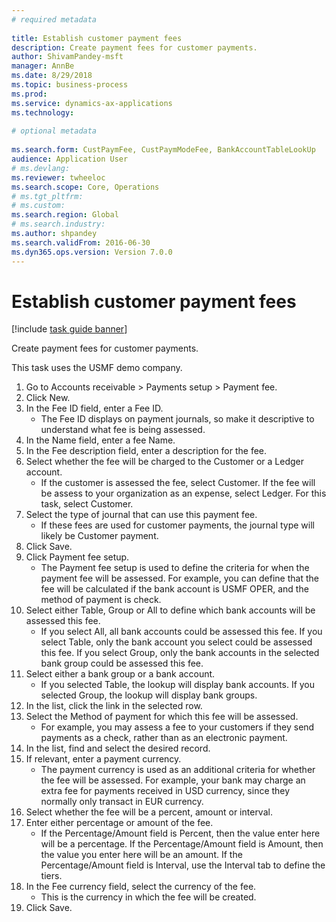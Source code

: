 ```yaml
--- 
# required metadata 
 
title: Establish customer payment fees
description: Create payment fees for customer payments. 
author: ShivamPandey-msft
manager: AnnBe 
ms.date: 8/29/2018
ms.topic: business-process 
ms.prod:  
ms.service: dynamics-ax-applications 
ms.technology:  
 
# optional metadata 
 
ms.search.form: CustPaymFee, CustPaymModeFee, BankAccountTableLookUp   
audience: Application User 
# ms.devlang:  
ms.reviewer: twheeloc
ms.search.scope: Core, Operations 
# ms.tgt_pltfrm:  
# ms.custom:  
ms.search.region: Global
# ms.search.industry: 
ms.author: shpandey
ms.search.validFrom: 2016-06-30 
ms.dyn365.ops.version: Version 7.0.0 
---
```

# Establish customer payment fees

[!include [task guide banner](../../includes/task-guide-banner.md)]

Create payment fees for customer payments.

This task uses the USMF demo company.

1. Go to Accounts receivable > Payments setup > Payment fee.
2. Click New.
3. In the Fee ID field, enter a Fee ID.
    * The Fee ID displays on payment journals, so make it descriptive to understand what fee is being assessed.  
4. In the Name field, enter a fee Name.
5. In the Fee description field, enter a description for the fee.
6. Select whether the fee will be charged to the Customer or a Ledger account.
    * If the customer is assessed the fee, select Customer. If the fee will be assess to your organization as an expense, select Ledger. For this task, select Customer.  
7. Select the type of  journal that can use this payment fee.
    * If these fees are used for customer payments, the journal type will likely be Customer payment.  
8. Click Save.
9. Click Payment fee setup.
    * The Payment fee setup is used to define the criteria for when the payment fee will be assessed.  For example, you can define that the fee will be calculated if the bank account is USMF OPER, and the method of payment is check.  
10. Select either Table, Group or All to define which bank accounts will be assessed this fee.
    * If you select All, all bank accounts could be assessed this fee.  If you select Table, only the bank account you select could be assessed this fee. If you select Group, only the bank accounts in the selected bank group could be assessed this fee.  
11. Select either a bank group or a bank account.
    * If you selected Table, the lookup will display bank accounts. If you selected Group, the lookup will display bank groups.  
12. In the list, click the link in the selected row.
13. Select the Method of payment for which this fee will be assessed.
    * For example, you may assess a fee to your customers if they send payments as a check, rather than as an electronic payment.  
14. In the list, find and select the desired record.
15. If relevant, enter a payment currency.
    * The payment currency is used as an additional criteria for whether the fee will be assessed.  For example, your bank may charge an extra fee for payments received in USD currency, since they normally only transact in EUR currency.  
16. Select whether the fee will be a percent, amount or interval.
17. Enter either percentage or amount of the fee.
    * If the Percentage/Amount field is Percent, then the value enter here will be a percentage. If the Percentage/Amount field is Amount, then the value you enter here will be an amount. If the Percentage/Amount field is Interval, use the Interval tab to define the tiers.  
18. In the Fee currency field, select the currency of the fee.
    * This is the currency in which the fee will be created.  
19. Click Save.

